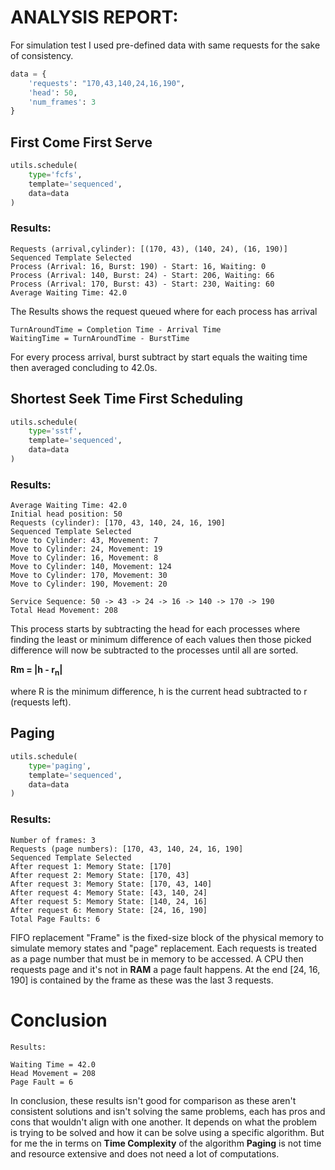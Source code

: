 # ANALYSIS REPORT:

For simulation test I used pre-defined data with same requests for the sake of consistency.

```python
data = {
    'requests': "170,43,140,24,16,190",
    'head': 50,
    'num_frames': 3
}
```

## First Come First Serve
```python
utils.schedule(
    type='fcfs', 
    template='sequenced',
    data=data
)
```
### Results:
```
Requests (arrival,cylinder): [(170, 43), (140, 24), (16, 190)]
Sequenced Template Selected
Process (Arrival: 16, Burst: 190) - Start: 16, Waiting: 0
Process (Arrival: 140, Burst: 24) - Start: 206, Waiting: 66
Process (Arrival: 170, Burst: 43) - Start: 230, Waiting: 60
Average Waiting Time: 42.0
```

The Results shows the request queued where for each process has arrival

```
TurnAroundTime = Completion Time - Arrival Time
WaitingTime = TurnAroundTime - BurstTime
```

For every process arrival, burst subtract by start equals the waiting time
then averaged concluding to 42.0s.

## Shortest Seek Time First Scheduling 
```python
utils.schedule(
    type='sstf', 
    template='sequenced',
    data=data
)
```
### Results:
```
Average Waiting Time: 42.0
Initial head position: 50 
Requests (cylinder): [170, 43, 140, 24, 16, 190]
Sequenced Template Selected
Move to Cylinder: 43, Movement: 7
Move to Cylinder: 24, Movement: 19
Move to Cylinder: 16, Movement: 8
Move to Cylinder: 140, Movement: 124
Move to Cylinder: 170, Movement: 30
Move to Cylinder: 190, Movement: 20

Service Sequence: 50 -> 43 -> 24 -> 16 -> 140 -> 170 -> 190
Total Head Movement: 208
```

This process starts by subtracting the head for each processes where finding the least or minimum difference of each values then those picked difference will now be subtracted to the processes until all are sorted.

**Rm = |h - r<sub>n</sub>|**

where R is the minimum difference, h is the current head subtracted to r (requests left).

## Paging
```python
utils.schedule(
    type='paging', 
    template='sequenced',
    data=data
)
```

### Results:
```
Number of frames: 3 
Requests (page numbers): [170, 43, 140, 24, 16, 190]
Sequenced Template Selected
After request 1: Memory State: [170]
After request 2: Memory State: [170, 43]
After request 3: Memory State: [170, 43, 140]
After request 4: Memory State: [43, 140, 24]
After request 5: Memory State: [140, 24, 16]
After request 6: Memory State: [24, 16, 190]
Total Page Faults: 6
```

FIFO replacement "Frame" is the fixed-size block of the physical memory to simulate memory states and "page" replacement. Each requests is treated as a page number that must be in memory to be accessed. A CPU then requests page and it's not in **RAM** a page fault happens. At the end [24, 16, 190] is contained by the frame as these was the last 3 requests.

# Conclusion

```
Results: 

Waiting Time = 42.0
Head Movement = 208
Page Fault = 6
```

In conclusion, these results isn't good for comparison as these aren't consistent solutions and isn't solving the same problems, each has pros and cons that wouldn't align with one another. It depends on what the problem is trying to be solved and how it can be solve using a specific algorithm. But for me the in terms on **Time Complexity** of the algorithm **Paging** is not time and resource extensive and does not need a lot of computations. 
